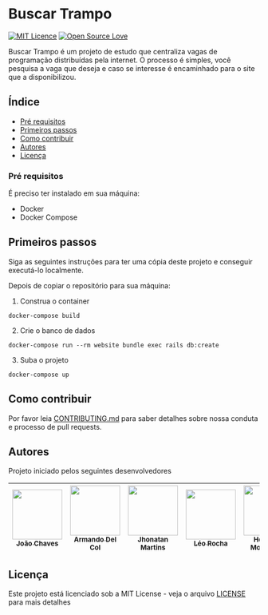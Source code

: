 # Buscar Trampo
[![MIT Licence](https://badges.frapsoft.com/os/mit/mit.svg?v=103)](LICENSE) [![Open Source Love](https://badges.frapsoft.com/os/v1/open-source.png?v=103)](https://github.com/ellerbrock/open-source-badges/)


Buscar Trampo é um projeto de estudo que centraliza vagas de programação distribuídas pela internet. O processo é simples, você pesquisa a vaga que deseja e caso se interesse é encaminhado para o site que a disponibilizou.

## Índice
  * [Pré requisitos](#pré-requisitos)
  * [Primeiros passos](#primeiros-passos)
  * [Como contribuir](#como-contribuir)
  * [Autores](#autores)
  * [Licença](#licensa)

### Pré requisitos
É preciso ter instalado em sua máquina:
  * Docker
  * Docker Compose

## Primeiros passos

Siga as seguintes instruções para ter uma cópia deste projeto e conseguir executá-lo localmente.

Depois de copiar o repositório para sua máquina:
1. Construa o container
```
docker-compose build
```

2. Crie o banco de dados
```
docker-compose run --rm website bundle exec rails db:create
```

3. Suba o projeto
```
docker-compose up
```

## Como contribuir

Por favor leia [CONTRIBUTING.md](CONTRIBUTING.md) para saber detalhes sobre nossa conduta e processo de pull requests.

## Autores
  
Projeto iniciado pelos seguintes desenvolvedores  
<!-- ALL-CONTRIBUTORS-LIST:START - Do not remove or modify this section -->
<!-- prettier-ignore -->
| [<img src="https://drive.google.com/uc?id=1J6kyIZF5A4xEpvoU_QPnASwEL3BlZyho" width="100px;"/><br /><sub><b>João Chaves </b></sub>](https://github.com/jchavesjr)<br /> | [<img src="https://drive.google.com/uc?id=1pH3IntPVkjF9m9Qss_x3Zi6nz2rJiDRQ" width="100px;"/><br /><sub><b>Armando Del Col</b></sub>](https://github.com/DinhuX)<br /> | [<img src="https://drive.google.com/uc?id=1odqy22fU-mB6LDVCNQUTAxgqlgc1PDvG" width="100px;"/><br /><sub><b>Jhonatan Martins</b></sub>](https://github.com/JhoMartins)<br /> | [<img src="https://avatars2.githubusercontent.com/u/15186322?s=460&v=4" width="100px;"/><br /><sub><b>Léo Rocha</b></sub>](https://github.com/Leoxxid)<br /> | [<img src="https://drive.google.com/uc?id=1ZkeNpyj48FJmGLN8MAuRNp5QwNWR5frG" width="100px;"/><br /><sub><b>Henrique Montalione</b></sub>](https://github.com/henriquemontalione)<br /> |
| :---: | :---: | :---: | :---: | :---: | 


## Licença

Este projeto está licenciado sob a MIT License - veja o arquivo [LICENSE](LICENSE) para mais detalhes
